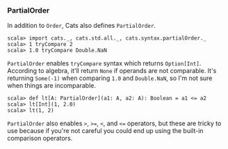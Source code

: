 
### PartialOrder

In addition to `Order`, Cats also defines `PartialOrder`.

```console:new
scala> import cats._, cats.std.all._, cats.syntax.partialOrder._
scala> 1 tryCompare 2
scala> 1.0 tryCompare Double.NaN
```

`PartialOrder` enables `tryCompare` syntax which returns `Option[Int]`.
According to algebra, it'll return `None` if operands are not comparable.
It's returning `Some(-1)` when comparing `1.0` and `Double.NaN`, so I'm not sure when things are incomparable.

```console:error
scala> def lt[A: PartialOrder](a1: A, a2: A): Boolean = a1 <= a2
scala> lt[Int](1, 2.0)
scala> lt(1, 2)
```

`PartialOrder` also enables `>`, `>=`, `<`, and `<=` operators,
but these are tricky to use because if you're not careful
you could end up using the built-in comparison operators.
